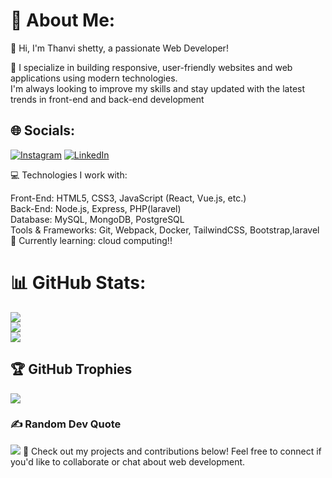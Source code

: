 # 💫 About Me:
👋 Hi, I'm Thanvi shetty, a passionate Web Developer!

🚀 I specialize in building responsive, user-friendly websites and web applications using modern technologies.<br> I'm always looking to improve my skills and stay updated with the latest trends in front-end and back-end development

## 🌐 Socials:
[![Instagram](https://img.shields.io/badge/Instagram-%23E4405F.svg?logo=Instagram&logoColor=white)](https://instagram.com/_.thanvi.shetty._06) 
[![LinkedIn](https://img.shields.io/badge/LinkedIn-%230077B5.svg?logo=linkedin&logoColor=white)](https://linkedin.com/in/prajwalshettyyy) 

💻 Technologies I work with:

Front-End: HTML5, CSS3, JavaScript (React, Vue.js, etc.)<br>
Back-End: Node.js, Express, PHP(laravel)<br>
Database: MySQL, MongoDB, PostgreSQL<br>
Tools & Frameworks: Git, Webpack, Docker, TailwindCSS, Bootstrap,laravel<br>
🌱 Currently learning: cloud computing!!

# 📊 GitHub Stats:
![](https://github-readme-stats.vercel.app/api?username=thanvishettttyy&theme=dark&hide_border=false&include_all_commits=true&count_private=true)<br/>
![](https://github-readme-streak-stats.herokuapp.com/?user=thanvishettttyy&theme=dark&hide_border=false)<br/>
![](https://github-readme-stats.vercel.app/api/top-langs/?username=thanvishettttyy&theme=dark&hide_border=false&include_all_commits=true&count_private=true&layout=compact)

## 🏆 GitHub Trophies
![](https://github-profile-trophy.vercel.app/?username=prajwallshetty&theme=radical&no-frame=false&no-bg=false&margin-w=4)

### ✍️ Random Dev Quote
![](https://quotes-github-readme.vercel.app/api?type=horizontal&theme=radical)
🔗 Check out my projects and contributions below! Feel free to connect if you'd like to collaborate or chat about web development.

